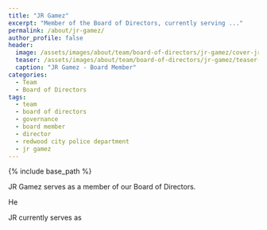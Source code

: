 ```yaml
---
title: "JR Gamez"
excerpt: "Member of the Board of Directors, currently serving ..."
permalink: /about/jr-gamez/
author_profile: false
header:
  image: /assets/images/about/team/board-of-directors/jr-gamez/cover-jr-gamez.jpg
  teaser: /assets/images/about/team/board-of-directors/jr-gamez/teaser-jr-gamez.jpg
  caption: "JR Gamez - Board Member"
categories:
  - Team
  - Board of Directors
tags:
  - team
  - board of directors
  - governance
  - board member
  - director
  - redwood city police department
  - jr gamez
---
```


{% include base_path %}

JR Gamez serves as a member of our Board of Directors.

He

JR currently serves as
